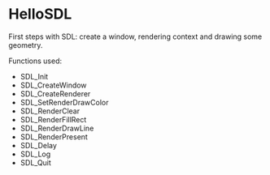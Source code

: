 # HelloSDL
First steps with SDL: create a window, rendering context and drawing some geometry.

Functions used:
- SDL_Init
- SDL_CreateWindow
- SDL_CreateRenderer
- SDL_SetRenderDrawColor
- SDL_RenderClear
- SDL_RenderFillRect
- SDL_RenderDrawLine
- SDL_RenderPresent
- SDL_Delay
- SDL_Log
- SDL_Quit
